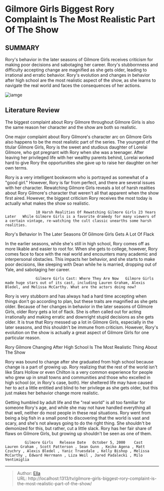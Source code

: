 # Gilmore Girls  Biggest Rory Complaint Is The Most Realistic Part Of The Show


## SUMMARY 



  Rory&#39;s behavior in the later seasons of Gilmore Girls receives criticism for making poor decisions and sabotaging her career.   Rory&#39;s stubbornness and difficulty accepting change are magnified as she gets older, leading to irrational and erratic behavior.   Rory&#39;s evolution and changes in behavior after high school are the most realistic aspect of the show, as she learns to navigate the real world and faces the consequences of her actions.  

![iamge](https://static1.srcdn.com/wordpress/wp-content/uploads/2023/05/alexis-bledel-as-rory-in-gilmore-girls-2.jpg)

## Literature Review
The biggest complaint about Rory Gilmore throughout Gilmore Girls is also the same reason her character and the show are both so realistic.




One major complaint about Rory Gilmore&#39;s character arc on Gilmore Girls also happens to be the most realistic part of the series. The youngest of the titular Gilmore Girls, Rory is the sweet and studious daughter of Lorelai Gilmore, who got pregnant with Rory when she was a teenager. After leaving her privileged life with her wealthy parents behind, Lorelai worked hard to give Rory the opportunities she gave up to raise her daughter on her own terms.




Rory is a very intelligent bookworm who is portrayed as somewhat of a &#34;good girl.&#34; However, Rory is far from perfect, and there are several issues with her character. Rewatching Gilmore Girls reveals a lot of harsh realities about Rory Gilmore&#39;s character that weren&#39;t all that apparent when the show first aired. However, the biggest criticism Rory receives the most today is actually what makes the show so realistic.

                  10 Harsh Realities Of Rewatching Gilmore Girls 23 Years Later   While Gilmore Girls is a favorite dramedy for many viewers of a certain vintage, re-watching the cult classic unearths some harsh realities.    


 Rory&#39;s Behavior In The Later Seasons Of Gilmore Girls Gets A Lot Of Flack 
          

In the earlier seasons, while she&#39;s still in high school, Rory comes off as more likable and easier to root for. When she gets to college, however, Rory comes face to face with the real world and encounters many academic and interpersonal obstacles. This impacts her behavior, and she starts to make poor decisions, like sleeping with Dean while he is married, dropping out of Yale, and sabotaging her career.




                  Gilmore Girls Cast: Where They Are Now   Gilmore Girls made huge stars out of its cast, including Lauren Graham, Alexis Bledel, and Melissa McCarthy. What are the actors doing now?    

Rory is very stubborn and has always had a hard time accepting when things don&#39;t go according to plan, but these traits are magnified as she gets older. Because of her changes in behavior in the later seasons of Gilmore Girls, older Rory gets a lot of flack. She is often called out for acting irrationally and making erratic and downright stupid decisions as she gets older. It is true that Rory messed up a lot in Gilmore Girls, especially in the later seasons, and this shouldn&#39;t be immune from criticism. However, Rory&#39;s evolution on the show is actually a great aspect of Gilmore Girls for one particular reason.



 Rory Gilmore Changing After High School Is The Most Realistic Thing About The Show 
          




Rory was bound to change after she graduated from high school because change is a part of growing up. Rory realizing that the rest of the world isn&#39;t like Stars Hollow or even Chilton is a very common experience for people who grew up in small towns and communities and those who excelled in high school (or, in Rory&#39;s case, both). Her sheltered life may have caused her to act a little entitled and blind to her privilege as she gets older, but this just makes her behavior change more realistic.

Getting humbled by adult life and the &#34;real world&#34; is all too familiar for someone Rory&#39;s age, and while she may not have handled everything all that well, neither do most people in these real situations. Rory went from being a big fish in a small pond to discovering that the world is vast and scary, and she&#39;s not always going to do the right thing. She shouldn&#39;t be demonized for this, but rather, cut a little slack. Rory has her fair share of flaws on Gilmore Girls, but growing up shouldn&#39;t be seen as one of them.




             Gilmore Girls   Release Date   October 5, 2000    Cast   Lauren Graham , Scott Patterson , Sean Gunn , Keiko Agena , Matt Czuchry , Alexis Bledel , Yanic Truesdale , Kelly Bishop , Melissa McCarthy , Edward Herrmann , Liza Weil , Jared Padalecki , Milo Ventimiglia       


---

> Author: [Ella](https://instagram.hk.cn/)  
> URL: http://localhost:1313/tv/gilmore-girls-biggest-rory-complaint-is-the-most-realistic-part-of-the-show/  

